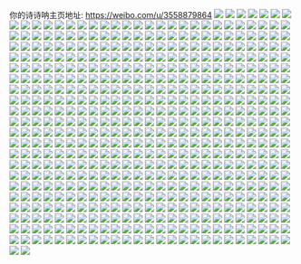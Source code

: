 你的诗诗呐主页地址: https://weibo.com/u/3558879864 
![](https://wx4.sinaimg.cn/mw2000/d4203278gy1h9e3ok382aj20u0140gv8.jpg) 
![](https://wx4.sinaimg.cn/mw2000/d4203278gy1h9e3onfbjjj20u0140wqk.jpg) 
![](https://wx4.sinaimg.cn/mw2000/d4203278gy1h9e3ojf9kzj20u0140amb.jpg) 
![](https://wx4.sinaimg.cn/mw2000/d4203278gy1h9e3omjb7wj20u014010m.jpg) 
![](https://wx4.sinaimg.cn/mw2000/d4203278gy1h9cwb8hmu7j20u00u0af8.jpg) 
![](https://wx4.sinaimg.cn/mw2000/d4203278gy1h9cwb7w5ybj20uc0u0dly.jpg) 
![](https://wx4.sinaimg.cn/mw2000/d4203278gy1h9cfb8xj88j20u00u00ud.jpg) 
![](https://wx4.sinaimg.cn/mw2000/d4203278gy1h9bsuy1qjxj217k17k14f.jpg) 
![](https://wx4.sinaimg.cn/mw2000/d4203278gy1h91edwlohwj20u0140125.jpg) 
![](https://wx4.sinaimg.cn/mw2000/d4203278gy1h91edxkvkej20u0140tfo.jpg) 
![](https://wx4.sinaimg.cn/mw2000/d4203278gy1h91edvk8stj20u015caje.jpg) 
![](https://wx4.sinaimg.cn/mw2000/d4203278gy1h91edu613dj20u014047y.jpg) 
![](https://wx4.sinaimg.cn/mw2000/d4203278gy1h90rizc9q9j20u011i7di.jpg) 
![](https://wx4.sinaimg.cn/mw2000/d4203278gy1h90dk5g642j20u011i11u.jpg) 
![](https://wx4.sinaimg.cn/mw2000/d4203278gy1h90dk641yoj20u01407cm.jpg) 
![](https://wx4.sinaimg.cn/mw2000/d4203278gy1h90dk6u018j20u012qqcj.jpg) 
![](https://wx4.sinaimg.cn/mw2000/d4203278gy1h90dk4q9n2j20u0140tf2.jpg) 
![](https://wx4.sinaimg.cn/mw2000/d4203278gy1h90csad2o0j20u0140gtf.jpg) 
![](https://wx4.sinaimg.cn/mw2000/d4203278gy1h8vbvix3p3j20wi0i0q5y.jpg) 
![](https://wx4.sinaimg.cn/mw2000/d4203278gy1h8vbvjjnnuj20u00u0dmh.jpg) 
![](https://wx4.sinaimg.cn/mw2000/d4203278gy1h8qxyrt1erj21cb1cbtxu.jpg) 
![](https://wx4.sinaimg.cn/mw2000/d4203278gy1h8qjxsccg2j20wi1dngsy.jpg) 
![](https://wx4.sinaimg.cn/mw2000/d4203278gy1h8lai02g5mj21s035sx6q.jpg) 
![](https://wx4.sinaimg.cn/mw2000/d4203278gy1h82sbjqpifj20wi1ji0z3.jpg) 
![](https://wx4.sinaimg.cn/mw2000/d4203278gy1h82sbn51orj20wi1yck8r.jpg) 
![](https://wx4.sinaimg.cn/mw2000/d4203278gy1h7x0ar8q7zj22c02c07wh.jpg) 
![](https://wx4.sinaimg.cn/mw2000/d4203278gy1h7t04cybchj22c02c0b2a.jpg) 
![](https://wx4.sinaimg.cn/mw2000/d4203278gy1h7t04ee3tgj220o20ob29.jpg) 
![](https://wx4.sinaimg.cn/mw2000/d4203278gy1h7t04974b5j20wi1ycaqq.jpg) 
![](https://wx4.sinaimg.cn/mw2000/d4203278gy1h7oqrjvtw1j22c02c0npd.jpg) 
![](https://wx4.sinaimg.cn/mw2000/d4203278gy1h7n5g0c3r7j20wi18w43o.jpg) 
![](https://wx4.sinaimg.cn/mw2000/d4203278gy1h7ih6tzdv7j22ps1j0e76.jpg) 
![](https://wx4.sinaimg.cn/mw2000/d4203278gy1h7ih6uj9n3j22ps1j0b1w.jpg) 
![](https://wx4.sinaimg.cn/mw2000/d4203278gy1h7ih6we3quj23402c0e82.jpg) 
![](https://wx4.sinaimg.cn/mw2000/d4203278gy1h7ih6t952mj23402c0x6q.jpg) 
![](https://wx4.sinaimg.cn/mw2000/d4203278gy1h7hwyczj3bj216o1kw4f0.jpg) 
![](https://wx4.sinaimg.cn/mw2000/d4203278gy1h7hwycdoguj21sc2dsnpd.jpg) 
![](https://wx4.sinaimg.cn/mw2000/d4203278gy1h7gl9vkiw3j216o1kw7u2.jpg) 
![](https://wx4.sinaimg.cn/mw2000/d4203278gy1h7gl9wub8zj22c02c0dpx.jpg) 
![](https://wx4.sinaimg.cn/mw2000/d4203278gy1h7gl8h38dzj20zt1brne5.jpg) 
![](https://wx4.sinaimg.cn/mw2000/d4203278gy1h7gl8uogskj216o1kw7d8.jpg) 
![](https://wx4.sinaimg.cn/mw2000/d4203278gy1h7ekxtfxt6j22c02c0kjl.jpg) 
![](https://wx4.sinaimg.cn/mw2000/d4203278gy1h7av3t6nxjj20u00u046x.jpg) 
![](https://wx4.sinaimg.cn/mw2000/d4203278gy1h6zf1ro3pwj22c0340guk.jpg) 
![](https://wx4.sinaimg.cn/mw2000/d4203278gy1h6zf1ojyvmj22c0340hdt.jpg) 
![](https://wx4.sinaimg.cn/mw2000/d4203278gy1h6zf1tgm7rj22c0340qv5.jpg) 
![](https://wx4.sinaimg.cn/mw2000/d4203278gy1h6zf1v9xitj22c0340npf.jpg) 
![](https://wx4.sinaimg.cn/mw2000/d4203278gy1h6zf1wtoitj22c033z7wi.jpg) 
![](https://wx4.sinaimg.cn/mw2000/d4203278gy1h6zf1yjgrrj21o0280tys.jpg) 
![](https://wx4.sinaimg.cn/mw2000/d4203278gy1h6p4chssbtj20zt18rtad.jpg) 
![](https://wx4.sinaimg.cn/mw2000/d4203278gy1h6p4cn13svj22c031cdo5.jpg) 
![](https://wx4.sinaimg.cn/mw2000/d4203278gy1h6p4cg1musj22ak2um7wh.jpg) 
![](https://wx4.sinaimg.cn/mw2000/d4203278gy1h6p4cqr9eyj22c02ug7wh.jpg) 
![](https://wx4.sinaimg.cn/mw2000/d4203278gy1h6ljkn0ptpj22c0340x6p.jpg) 
![](https://wx4.sinaimg.cn/mw2000/d4203278gy1h6kx60dbz2j22c02c07wi.jpg) 
![](https://wx4.sinaimg.cn/mw2000/d4203278gy1h5p2rudmvmj22c0340e82.jpg) 
![](https://wx4.sinaimg.cn/mw2000/d4203278gy1h5p2ry0vmej22c0340e82.jpg) 
![](https://wx4.sinaimg.cn/mw2000/d4203278gy1h5p2s7fkt0j22c034011l.jpg) 
![](https://wx4.sinaimg.cn/mw2000/d4203278gy1h5p2s184ltj22c0340hdu.jpg) 
![](https://wx4.sinaimg.cn/mw2000/d4203278gy1h5p2s4ukb5j22c0340kjm.jpg) 
![](https://wx4.sinaimg.cn/mw2000/d4203278gy1h5d8atglwoj20l90l9jzi.jpg) 
![](https://wx4.sinaimg.cn/mw2000/d4203278gy1h5d8ax11ehj21c71c7wxq.jpg) 
![](https://wx4.sinaimg.cn/mw2000/d4203278gy1h5d8bb67ybj21uc1ucb02.jpg) 
![](https://wx4.sinaimg.cn/mw2000/d4203278gy1h5d8aqi6btj20wi0wi7me.jpg) 
![](https://wx4.sinaimg.cn/mw2000/d4203278gy1h55lfprzrhj22872877wh.jpg) 
![](https://wx4.sinaimg.cn/mw2000/d4203278gy1h4o2zkxwm4j20wi1ycql5.jpg) 
![](https://wx4.sinaimg.cn/mw2000/d4203278gy1h4o2zm996ij20u013yao9.jpg) 
![](https://wx4.sinaimg.cn/mw2000/d4203278gy1h3xf64xqhjj228j28jhdu.jpg) 
![](https://wx4.sinaimg.cn/mw2000/d4203278gy1h3xf670lngj22c02c0qv5.jpg) 
![](https://wx4.sinaimg.cn/mw2000/d4203278gy1h3xf62u4ddj22c02c0e81.jpg) 
![](https://wx4.sinaimg.cn/mw2000/d4203278gy1h3xf68lcfwj22c02c0npd.jpg) 
![](https://wx4.sinaimg.cn/mw2000/d4203278gy1h3rli1nwnfj21sc1sckjl.jpg) 
![](https://wx4.sinaimg.cn/mw2000/d4203278ly1h3pj53wffrj22c03407wi.jpg) 
![](https://wx4.sinaimg.cn/mw2000/d4203278ly1h3pj54vx78j227t2ye1ky.jpg) 
![](https://wx4.sinaimg.cn/mw2000/d4203278ly1h3pj56ck7cj222q2rmx6p.jpg) 
![](https://wx4.sinaimg.cn/mw2000/d4203278gy1h3mt59dyq3j22q42q4kjm.jpg) 
![](https://wx4.sinaimg.cn/mw2000/d4203278gy1h35f572pt7j235s24tnpd.jpg) 
![](https://wx4.sinaimg.cn/mw2000/d4203278gy1h35f54dritj24802tckjn.jpg) 
![](https://wx4.sinaimg.cn/mw2000/d4203278gy1h35f59hnc9j24802tc4qr.jpg) 
![](https://wx4.sinaimg.cn/mw2000/d4203278gy1h35f5ad33yj223u35s7wh.jpg) 
![](https://wx4.sinaimg.cn/mw2000/d4203278gy1h35f5bdwn9j21sc1sc7us.jpg) 
![](https://wx4.sinaimg.cn/mw2000/d4203278gy1h35f5nmelbj24802tckjo.jpg) 
![](https://wx4.sinaimg.cn/mw2000/d4203278gy1h32fwjbizsj21wv1wvu04.jpg) 
![](https://wx4.sinaimg.cn/mw2000/d4203278gy1h30vrchy41j21yc0winpd.jpg) 
![](https://wx4.sinaimg.cn/mw2000/d4203278gy1h2qq8158xmj22872877wh.jpg) 
![](https://wx4.sinaimg.cn/mw2000/d4203278gy1h2f9tiqz5kj21sc1sc1kx.jpg) 
![](https://wx4.sinaimg.cn/mw2000/d4203278gy1h2f9tg261rj21sc1sc1kx.jpg) 
![](https://wx4.sinaimg.cn/mw2000/d4203278gy1h2e7j1mtu3j20wh1ij44r.jpg) 
![](https://wx4.sinaimg.cn/mw2000/d4203278gy1h2e7j23ytkj20tz1f6dlk.jpg) 
![](https://wx4.sinaimg.cn/mw2000/d4203278gy1h2e7v5sihsj20s20iytcl.jpg) 
![](https://wx4.sinaimg.cn/mw2000/d4203278gy1h25u7e9g2jj20u00u0aaz.jpg) 
![](https://wx4.sinaimg.cn/mw2000/d4203278gy1h23m9e5jbjj20u01ie7am.jpg) 
![](https://wx4.sinaimg.cn/mw2000/d4203278gy1h23m9ewcd7j20u01h60yr.jpg) 
![](https://wx4.sinaimg.cn/mw2000/d4203278gy1h1vos6spg6j20wi0ku77f.jpg) 
![](https://wx4.sinaimg.cn/mw2000/d4203278gy1h1mdqod1r9j2244244b29.jpg) 
![](https://wx4.sinaimg.cn/mw2000/d4203278gy1h1hjr8m2fqj21vf1vf4og.jpg) 
![](https://wx4.sinaimg.cn/mw2000/d4203278gy1h165i4tn4aj21sc1sc1kx.jpg) 
![](https://wx4.sinaimg.cn/mw2000/d4203278gy1h165i5ywrjj21sc1sc4qp.jpg) 
![](https://wx4.sinaimg.cn/mw2000/d4203278gy1h12p7nh810j21qz1qzkjl.jpg) 
![](https://wx4.sinaimg.cn/mw2000/d4203278gy1h11bumgs17j22c03407wi.jpg) 
![](https://wx4.sinaimg.cn/mw2000/d4203278gy1h11bv0kbo8j22c0340b2b.jpg) 
![](https://wx4.sinaimg.cn/mw2000/d4203278gy1h11bv5vg1uj22c0340b2b.jpg) 
![](https://wx4.sinaimg.cn/mw2000/d4203278gy1h11bv8dr4ij228k2zfhdu.jpg) 
![](https://wx4.sinaimg.cn/mw2000/d4203278gy1h11bvbbywnj22c0340u0y.jpg) 
![](https://wx4.sinaimg.cn/mw2000/d4203278gy1h11bu8wggmj226p2wy4qq.jpg) 
![](https://wx4.sinaimg.cn/mw2000/d4203278gy1h11bvle36cj22c03401l0.jpg) 
![](https://wx4.sinaimg.cn/mw2000/d4203278gy1h0scme0esdj21sc1schdt.jpg) 
![](https://wx4.sinaimg.cn/mw2000/d4203278gy1h0r0r0lp0rj22c02c0npd.jpg) 
![](https://wx4.sinaimg.cn/mw2000/d4203278gy1h0r0r3fwz1j22c02c0qv5.jpg) 
![](https://wx4.sinaimg.cn/mw2000/d4203278gy1h0r0r18puij22c02c0e81.jpg) 
![](https://wx4.sinaimg.cn/mw2000/d4203278gy1h0r0r2rob2j21sc1sbhdt.jpg) 
![](https://wx4.sinaimg.cn/mw2000/d4203278gy1h02nv6j6ypj21sc1sckjl.jpg) 
![](https://wx4.sinaimg.cn/mw2000/d4203278gy1gzupeu7aw8j22c03404qr.jpg) 
![](https://wx4.sinaimg.cn/mw2000/d4203278gy1gzupevj6gnj22c0340u0x.jpg) 
![](https://wx4.sinaimg.cn/mw2000/d4203278gy1gzupesomf0j226z2x9qv6.jpg) 
![](https://wx4.sinaimg.cn/mw2000/d4203278gy1gzupf02i1hj22c0340e82.jpg) 
![](https://wx4.sinaimg.cn/mw2000/d4203278gy1gzoxv90um6j21jw22jkj2.jpg) 
![](https://wx4.sinaimg.cn/mw2000/d4203278gy1gzn6y8art2j22c02c07wi.jpg) 
![](https://wx4.sinaimg.cn/mw2000/d4203278gy1gz9tnccglcj22c02c0u0x.jpg) 
![](https://wx4.sinaimg.cn/mw2000/d4203278gy1gz9tnlba4fj22c0340b2a.jpg) 
![](https://wx4.sinaimg.cn/mw2000/d4203278gy1gz9tnf2ha1j22bt2btu0x.jpg) 
![](https://wx4.sinaimg.cn/mw2000/d4203278gy1gz9tnhcbrhj227w27wkjl.jpg) 
![](https://wx4.sinaimg.cn/mw2000/d4203278gy1gz9tnn94v1j22c0340u0x.jpg) 
![](https://wx4.sinaimg.cn/mw2000/d4203278gy1gz9tnih8edj21yy1yy7wh.jpg) 
![](https://wx4.sinaimg.cn/mw2000/d4203278gy1gz5x3f6r8dj20lc0sgdp6.jpg) 
![](https://wx4.sinaimg.cn/mw2000/d4203278gy1gz366nnj5wj20u00tvq84.jpg) 
![](https://wx4.sinaimg.cn/mw2000/d4203278gy1gz1vlzlhd5j21qv1qv7wh.jpg) 
![](https://wx4.sinaimg.cn/mw2000/d4203278gy1gz1vm19docj21g01g0kgp.jpg) 
![](https://wx4.sinaimg.cn/mw2000/d4203278gy1gyyefik268j215e1j64qp.jpg) 
![](https://wx4.sinaimg.cn/mw2000/d4203278gy1gyrafil0aqj20sg16kqeu.jpg) 
![](https://wx4.sinaimg.cn/mw2000/d4203278gy1gyp743w6x3j20wi17cwol.jpg) 
![](https://wx4.sinaimg.cn/mw2000/d4203278gy1gyopf0shm8j2131131128.jpg) 
![](https://wx4.sinaimg.cn/mw2000/d4203278gy1gykj2c103mj23402c0npf.jpg) 
![](https://wx4.sinaimg.cn/mw2000/d4203278gy1gybbtx3m46j20sg16o4gk.jpg) 
![](https://wx4.sinaimg.cn/mw2000/d4203278gy1gybbtydmbkj20sg16oao7.jpg) 
![](https://wx4.sinaimg.cn/mw2000/d4203278gy1gybbu5wp2sj20sg16oaof.jpg) 
![](https://wx4.sinaimg.cn/mw2000/d4203278gy1gybbu4rtcjj23402c0hdv.jpg) 
![](https://wx4.sinaimg.cn/mw2000/d4203278gy1gybbu2hseaj23402c07wj.jpg) 
![](https://wx4.sinaimg.cn/mw2000/d4203278gy1gybbtuo7v8j22c0340x6r.jpg) 
![](https://wx4.sinaimg.cn/mw2000/d4203278gy1gy5gqo3li6j22c02c0e82.jpg) 
![](https://wx4.sinaimg.cn/mw2000/d4203278gy1gy5goeesr4j20wi1ycdsf.jpg) 
![](https://wx4.sinaimg.cn/mw2000/d4203278gy1gxyjwxm5uhj21o0280x6p.jpg) 
![](https://wx4.sinaimg.cn/mw2000/d4203278gy1gxyjwuape3j21o0280x6p.jpg) 
![](https://wx4.sinaimg.cn/mw2000/d4203278gy1gxyjx0qhtpj23402c0qv7.jpg) 
![](https://wx4.sinaimg.cn/mw2000/d4203278gy1gxyjx2y3otj22c03401kz.jpg) 
![](https://wx4.sinaimg.cn/mw2000/d4203278gy1gxyjx4rw4vj22c02c0b29.jpg) 
![](https://wx4.sinaimg.cn/mw2000/d4203278gy1gxyjx67yq5j22c02c0e81.jpg) 
![](https://wx4.sinaimg.cn/mw2000/d4203278gy1gxpai6icztj22c02c0npe.jpg) 
![](https://wx4.sinaimg.cn/mw2000/d4203278gy1gxpai4q52fj22c02c04qq.jpg) 
![](https://wx4.sinaimg.cn/mw2000/d4203278gy1gxpai7fn9zj20wi17cdvw.jpg) 
![](https://wx4.sinaimg.cn/mw2000/d4203278gy1gxpai8n92vj20wi17c19m.jpg) 
![](https://wx4.sinaimg.cn/mw2000/d4203278gy1gxo5rams8gj20t212ran2.jpg) 
![](https://wx4.sinaimg.cn/mw2000/d4203278gy1gxo5r9ktncj20wi17c1ak.jpg) 
![](https://wx4.sinaimg.cn/mw2000/d4203278gy1gxn52f1830j21o0280u0x.jpg) 
![](https://wx4.sinaimg.cn/mw2000/d4203278gy1gxn52hbb3cj21o0280u0x.jpg) 
![](https://wx4.sinaimg.cn/mw2000/d4203278gy1gxn52ishgkj21sa1sakjl.jpg) 
![](https://wx4.sinaimg.cn/mw2000/d4203278gy1gxn52m7t1hj21nz1nznpd.jpg) 
![](https://wx4.sinaimg.cn/mw2000/d4203278gy1gxbhku3f01j20u00u046r.jpg) 
![](https://wx4.sinaimg.cn/mw2000/d4203278gy1gxbhkumad2j20u00u0gv4.jpg) 
![](https://wx4.sinaimg.cn/mw2000/d4203278gy1gxbhkvdzjzj20o80o8wo7.jpg) 
![](https://wx4.sinaimg.cn/mw2000/d4203278gy1gxbhkvz1nfj20u00u0k5u.jpg) 
![](https://wx4.sinaimg.cn/mw2000/d4203278gy1gxbhkwjfg5j20u00u07ez.jpg) 
![](https://wx4.sinaimg.cn/mw2000/d4203278gy1gxbhkx1gevj20u00u0drr.jpg) 
![](https://wx4.sinaimg.cn/mw2000/d4203278gy1gxbhktj5drj20u00u0guz.jpg) 
![](https://wx4.sinaimg.cn/mw2000/d4203278gy1gxbhkxoo1aj20u00u0kco.jpg) 
![](https://wx4.sinaimg.cn/mw2000/d4203278gy1gxbhkywa8fj20wi0wi18v.jpg) 
![](https://wx4.sinaimg.cn/mw2000/d4203278gy1gx5h5zkyyoj22c033zx6p.jpg) 
![](https://wx4.sinaimg.cn/mw2000/d4203278gy1gx5h6d61bsj22c0340npe.jpg) 
![](https://wx4.sinaimg.cn/mw2000/d4203278gy1gx5h6hdai4j226a2wdu0x.jpg) 
![](https://wx4.sinaimg.cn/mw2000/d4203278gy1gx5h5ux31oj22c0340hdv.jpg) 
![](https://wx4.sinaimg.cn/mw2000/d4203278gy1gwzv7c8bq9j20sg1rztyc.jpg) 
![](https://wx4.sinaimg.cn/mw2000/d4203278gy1gwsubwu7lvj22c02c0e82.jpg) 
![](https://wx4.sinaimg.cn/mw2000/d4203278gy1gwsubyrxgbj22c02c0hdu.jpg) 
![](https://wx4.sinaimg.cn/mw2000/d4203278gy1gwsuc0q7jgj22c02c0kjm.jpg) 
![](https://wx4.sinaimg.cn/mw2000/d4203278gy1gwsuc2tekyj22c02c0b2a.jpg) 
![](https://wx4.sinaimg.cn/mw2000/d4203278gy1gwoe1iwidtj23402c0e82.jpg) 
![](https://wx4.sinaimg.cn/mw2000/d4203278gy1gwoe1luqwej23402c0kjm.jpg) 
![](https://wx4.sinaimg.cn/mw2000/d4203278gy1gwoe1o5jeej23402c0npe.jpg) 
![](https://wx4.sinaimg.cn/mw2000/d4203278gy1gwoe1qkr1lj23402c0npe.jpg) 
![](https://wx4.sinaimg.cn/mw2000/d4203278gy1gwoe1szyerj23402c0npe.jpg) 
![](https://wx4.sinaimg.cn/mw2000/d4203278gy1gwoe1upeqfj23402c07wi.jpg) 
![](https://wx4.sinaimg.cn/mw2000/d4203278gy1gwoe1x1p6hj23402c0hdu.jpg) 
![](https://wx4.sinaimg.cn/mw2000/d4203278gy1gwoe1yw932j22c02c01ky.jpg) 
![](https://wx4.sinaimg.cn/mw2000/d4203278gy1gwoe213mmhj22a32a11ky.jpg) 
![](https://wx4.sinaimg.cn/mw2000/d4203278gy1gwkx2hk9ioj22c02c0kjm.jpg) 
![](https://wx4.sinaimg.cn/mw2000/d4203278gy1gwjr2wq79tj21b01bfwqq.jpg) 
![](https://wx4.sinaimg.cn/mw2000/d4203278gy1gwj0moswi2j20wi1ycnd5.jpg) 
![](https://wx4.sinaimg.cn/mw2000/d4203278gy1gwj0mxmhkwj20u0140mzv.jpg) 
![](https://wx4.sinaimg.cn/mw2000/d4203278gy1gwi4etz4l2j22c0340e83.jpg) 
![](https://wx4.sinaimg.cn/mw2000/d4203278gy1gwi4b0sjnoj22c02c0e82.jpg) 
![](https://wx4.sinaimg.cn/mw2000/d4203278gy1gwi4d7dy3gj22c02c0u0y.jpg) 
![](https://wx4.sinaimg.cn/mw2000/d4203278gy1gwhea0gdmnj21o01o0b29.jpg) 
![](https://wx4.sinaimg.cn/mw2000/d4203278gy1gwhe9ys0jvj22c02c0qv5.jpg) 
![](https://wx4.sinaimg.cn/mw2000/d4203278gy1gwf50acnswj22c02c07wh.jpg) 
![](https://wx4.sinaimg.cn/mw2000/d4203278gy1gwf509gmsdj22c02c04qp.jpg) 
![](https://wx4.sinaimg.cn/mw2000/d4203278gy1gw18bfd7ozj22202201kx.jpg) 
![](https://wx4.sinaimg.cn/mw2000/d4203278gy1gw18bdxc4kj221e21eb29.jpg) 
![](https://wx4.sinaimg.cn/mw2000/d4203278gy1gvrwawcu03j22c02c0tsl.jpg) 
![](https://wx4.sinaimg.cn/mw2000/d4203278gy1gvrwauw2evj22c02c0npe.jpg) 
![](https://wx4.sinaimg.cn/mw2000/d4203278gy1gvrwayvyusj22c02c0e82.jpg) 
![](https://wx4.sinaimg.cn/mw2000/003SQHe8gy1gvjsaif4igj61sc2dse8202.jpg) 
![](https://wx4.sinaimg.cn/mw2000/003SQHe8gy1gvhkp93m79j61sc1scnpd02.jpg) 
![](https://wx4.sinaimg.cn/mw2000/003SQHe8gy1gv8czt2liej60sl11yk1t02.jpg) 
![](https://wx4.sinaimg.cn/mw2000/003SQHe8gy1gutb6g1f5tj61o01o0hdt02.jpg) 
![](https://wx4.sinaimg.cn/mw2000/003SQHe8gy1guizvl64p3j61vo0v9x6p02.jpg) 
![](https://wx4.sinaimg.cn/mw2000/d4203278gy1gu6ycvif0cj22c02c0x6p.jpg) 
![](https://wx4.sinaimg.cn/mw2000/d4203278gy1gtung0kwbuj22c02c07wi.jpg) 
![](https://wx4.sinaimg.cn/mw2000/d4203278gy1gtsbflvgw1j20u00u0ai9.jpg) 
![](https://wx4.sinaimg.cn/mw2000/d4203278gy1gtr7414q73j20u00u0qf5.jpg) 
![](https://wx4.sinaimg.cn/mw2000/d4203278gy1gtmzezsushj22c02c0qv5.jpg) 
![](https://wx4.sinaimg.cn/mw2000/d4203278gy1gtmzergq0rj22c02c0hdu.jpg) 
![](https://wx4.sinaimg.cn/mw2000/d4203278gy1gtmzf1raakj21400u0afn.jpg) 
![](https://wx4.sinaimg.cn/mw2000/d4203278gy1gtlg59v4dkj21o01o0hdt.jpg) 
![](https://wx4.sinaimg.cn/mw2000/d4203278gy1gtfq3m46yuj22c02c07wh.jpg) 
![](https://wx4.sinaimg.cn/mw2000/d4203278gy1gtfq3ntjgyj21o01o0npd.jpg) 
![](https://wx4.sinaimg.cn/mw2000/d4203278gy1gtfq3pafp3j21o01o0b29.jpg) 
![](https://wx4.sinaimg.cn/mw2000/d4203278gy1gtfqhjwixej21fe1feh2q.jpg) 
![](https://wx4.sinaimg.cn/mw2000/d4203278gy1gtfq3laegwj21o01o0qv5.jpg) 
![](https://wx4.sinaimg.cn/mw2000/d4203278gy1gsrxe2tdioj21o01o07wh.jpg) 
![](https://wx4.sinaimg.cn/mw2000/d4203278gy1gsrxe4zvszj21o01o07wh.jpg) 
![](https://wx4.sinaimg.cn/mw2000/d4203278gy1gs753rqrd6j22c02c01ky.jpg) 
![](https://wx4.sinaimg.cn/mw2000/003SQHe8gy1grw5y6nx8fj6334334x6s02.jpg) 
![](https://wx4.sinaimg.cn/mw2000/d4203278gy1grw5y8gyoxj21o01o0e82.jpg) 
![](https://wx4.sinaimg.cn/mw2000/d4203278gy1grw5ya6bnnj22c02c0u0y.jpg) 
![](https://wx4.sinaimg.cn/mw2000/d4203278gy1grw5yb5z8vj20sg1kwqv5.jpg) 
![](https://wx4.sinaimg.cn/mw2000/d4203278gy1grw5yc6qb0j20sg1kw7wi.jpg) 
![](https://wx4.sinaimg.cn/mw2000/d4203278gy1grw5y3e5fkj21sy1sy4qt.jpg) 
![](https://wx4.sinaimg.cn/mw2000/d4203278gy1grtkkhs1otj22c02c0kjp.jpg) 
![](https://wx4.sinaimg.cn/mw2000/d4203278gy1grp4azfxhej22801o0nph.jpg) 
![](https://wx4.sinaimg.cn/mw2000/d4203278gy1gr6p6vx7vej20v90f7jtd.jpg) 
![](https://wx4.sinaimg.cn/mw2000/d4203278gy1gqrhn7w81hj21ot1ot1kx.jpg) 
![](https://wx4.sinaimg.cn/mw2000/d4203278gy1gqpah4shq3j21o01o0qv5.jpg) 
![](https://wx4.sinaimg.cn/mw2000/d4203278gy1gqidhkch1rj220q20qx6p.jpg) 
![](https://wx4.sinaimg.cn/mw2000/d4203278gy1gqidhm7ddij22c02c0u0x.jpg) 
![](https://wx4.sinaimg.cn/mw2000/d4203278gy1gqidhpo4m7j21zk1zk1ky.jpg) 
![](https://wx4.sinaimg.cn/mw2000/d4203278gy1gq298al294j21o01o0e82.jpg) 
![](https://wx4.sinaimg.cn/mw2000/d4203278gy1gq0w08734kj21o01o0hdt.jpg) 
![](https://wx4.sinaimg.cn/mw2000/d4203278gy1gp989ou5l9j22c02c0u0x.jpg) 
![](https://wx4.sinaimg.cn/mw2000/d4203278gy1gowh0h8iyxj23402c0u0z.jpg) 
![](https://wx4.sinaimg.cn/mw2000/d4203278gy1gowh0j1jfzj23402c0x6r.jpg) 
![](https://wx4.sinaimg.cn/mw2000/d4203278gy1gowh0kz7xzj23402c0b2b.jpg) 
![](https://wx4.sinaimg.cn/mw2000/d4203278gy1gowh0mfqecj23402c0kjn.jpg) 
![](https://wx4.sinaimg.cn/mw2000/d4203278gy1gowh0yh3rxj22c0340qv7.jpg) 
![](https://wx4.sinaimg.cn/mw2000/d4203278gy1gowh0oip3lj22ds1schdt.jpg) 
![](https://wx4.sinaimg.cn/mw2000/d4203278gy1gorjzweh44j22c02c01kx.jpg) 
![](https://wx4.sinaimg.cn/mw2000/d4203278gy1gog63o2c35j22c02c0hdt.jpg) 
![](https://wx4.sinaimg.cn/mw2000/d4203278gy1gog63prhl0j2247247hdt.jpg) 
![](https://wx4.sinaimg.cn/mw2000/d4203278gy1gog63qlsd3j21qq1qq4qp.jpg) 
![](https://wx4.sinaimg.cn/mw2000/d4203278gy1goereajblyj217i17iqi0.jpg) 
![](https://wx4.sinaimg.cn/mw2000/d4203278gy1goerea53rvj21c91c9h5b.jpg) 
![](https://wx4.sinaimg.cn/mw2000/d4203278gy1gobsb1an0sj2277277npd.jpg) 
![](https://wx4.sinaimg.cn/mw2000/d4203278gy1go5wc9ilpfj21xl1xl1kx.jpg) 
![](https://wx4.sinaimg.cn/mw2000/d4203278gy1go5wcatxccj21fk1fkn9r.jpg) 
![](https://wx4.sinaimg.cn/mw2000/d4203278gy1go5wc6p1v5j21o01o07wh.jpg) 
![](https://wx4.sinaimg.cn/mw2000/d4203278gy1go5wce311yj22c02c0e81.jpg) 
![](https://wx4.sinaimg.cn/mw2000/d4203278ly1gnyq88ncwcj21b51b5b29.jpg) 
![](https://wx4.sinaimg.cn/mw2000/d4203278gy1gnpn1vio6dj22c02c0hdt.jpg) 
![](https://wx4.sinaimg.cn/mw2000/d4203278gy1gnpn1t22x7j21o01o0b29.jpg) 
![](https://wx4.sinaimg.cn/mw2000/d4203278gy1gnpn1wgmjrj20u80u87ae.jpg) 
![](https://wx4.sinaimg.cn/mw2000/d4203278gy1gnniqgaohuj220d20d7wh.jpg) 
![](https://wx4.sinaimg.cn/mw2000/d4203278gy1gnniqkjzxyj21o01o01ky.jpg) 
![](https://wx4.sinaimg.cn/mw2000/d4203278gy1gnnir4t5jlj23401r0u0y.jpg) 
![](https://wx4.sinaimg.cn/mw2000/d4203278gy1gnniqmvnb5j20t50t54qp.jpg) 
![](https://wx4.sinaimg.cn/mw2000/d4203278gy1gnctpwt0dyj22c02c0tqd.jpg) 
![](https://wx4.sinaimg.cn/mw2000/d4203278gy1gnctq32skij21o01o0e81.jpg) 
![](https://wx4.sinaimg.cn/mw2000/d4203278gy1gnapm3w9duj22c02c01ky.jpg) 
![](https://wx4.sinaimg.cn/mw2000/d4203278gy1gnapm2b9z6j22c02c0x6p.jpg) 
![](https://wx4.sinaimg.cn/mw2000/d4203278gy1gn8i13tc1lj22c02c0npd.jpg) 
![](https://wx4.sinaimg.cn/mw2000/d4203278gy1gn8i1519mjj22c02c0e82.jpg) 
![](https://wx4.sinaimg.cn/mw2000/d4203278gy1gn8i15lh96j21y11wcq9v.jpg) 
![](https://wx4.sinaimg.cn/mw2000/d4203278gy1gn8i16mz6cj21sc1sbb29.jpg) 
![](https://wx4.sinaimg.cn/mw2000/d4203278gy1gn3nx5hqo0j2272272hdc.jpg) 
![](https://wx4.sinaimg.cn/mw2000/d4203278gy1gmz5ypncmvj223u35s1ky.jpg) 
![](https://wx4.sinaimg.cn/mw2000/d4203278gy1gmxc24kpemj22c02c01ky.jpg) 
![](https://wx4.sinaimg.cn/mw2000/d4203278gy1gmxc26vev7j21sc1scqv5.jpg) 
![](https://wx4.sinaimg.cn/mw2000/d4203278gy1gmxc28hzvvj22c02c01kz.jpg) 
![](https://wx4.sinaimg.cn/mw2000/d4203278gy1gmxc2brh5bj22c02c0qv7.jpg) 
![](https://wx4.sinaimg.cn/mw2000/d4203278gy1gmxc2d3s3gj22al2al7wi.jpg) 
![](https://wx4.sinaimg.cn/mw2000/d4203278gy1gmxc2e6xjyj22c02c0u0x.jpg) 
![](https://wx4.sinaimg.cn/mw2000/d4203278gy1gmxc23dksnj21o01o0npd.jpg) 
![](https://wx4.sinaimg.cn/mw2000/d4203278gy1gmxc25ta0oj22c02c0b2a.jpg) 
![](https://wx4.sinaimg.cn/mw2000/d4203278gy1gmxc29ylhtj22c02c0b2a.jpg) 
![](https://wx4.sinaimg.cn/mw2000/d4203278gy1gmwxzsx1wzj21o01o0hdt.jpg) 
![](https://wx4.sinaimg.cn/mw2000/d4203278gy1gmtg61dsn7j21o01o0nhp.jpg) 
![](https://wx4.sinaimg.cn/mw2000/d4203278gy1gmn3y5mwzfj20u00u079o.jpg) 
![](https://wx4.sinaimg.cn/mw2000/d4203278gy1gm3yft3c5gj2257257npd.jpg) 
![](https://wx4.sinaimg.cn/mw2000/d4203278gy1gm3yfpa0u8j229y29y1ky.jpg) 
![](https://wx4.sinaimg.cn/mw2000/d4203278gy1glveh53mrxj20up14igxo.jpg) 
![](https://wx4.sinaimg.cn/mw2000/d4203278gy1glveh7g65pj22c02c0qv7.jpg) 
![](https://wx4.sinaimg.cn/mw2000/d4203278gy1glveh8owefj21o01o0b29.jpg) 
![](https://wx4.sinaimg.cn/mw2000/d4203278gy1glveh480cxj21ck1ckqqz.jpg) 
![](https://wx4.sinaimg.cn/mw2000/d4203278gy1glsa1aj5bgj20u00u0aj4.jpg) 
![](https://wx4.sinaimg.cn/mw2000/d4203278gy1glsa1cbr1hj20u00u0qbv.jpg) 
![](https://wx4.sinaimg.cn/mw2000/d4203278gy1glsa1dz1b1j20u00u0qcc.jpg) 
![](https://wx4.sinaimg.cn/mw2000/d4203278gy1glsa18p4uwj20u0140tm3.jpg) 
![](https://wx4.sinaimg.cn/mw2000/d4203278gy1glsa1fqh35j20u00u0agu.jpg) 
![](https://wx4.sinaimg.cn/mw2000/d4203278gy1glsa1h0ajtj20u00u0q97.jpg) 
![](https://wx4.sinaimg.cn/mw2000/d4203278gy1glsa1inxghj20u014014b.jpg) 
![](https://wx4.sinaimg.cn/mw2000/d4203278gy1glhyc566bhj20u00u0145.jpg) 
![](https://wx4.sinaimg.cn/mw2000/d4203278gy1glhyc5wl3kj20u00u0gtf.jpg) 
![](https://wx4.sinaimg.cn/mw2000/d4203278gy1glhyc6xe3ij20u00u0k0n.jpg) 
![](https://wx4.sinaimg.cn/mw2000/d4203278gy1glhyc3jromj20u00u0k3w.jpg) 
![](https://wx4.sinaimg.cn/mw2000/d4203278gy1glg5zn21opj22352354qq.jpg) 
![](https://wx4.sinaimg.cn/mw2000/d4203278gy1gkzkksg23lj20j60iuwf0.jpg) 
![](https://wx4.sinaimg.cn/mw2000/d4203278gy1gko0dhjhqij21o01o07wh.jpg) 
![](https://wx4.sinaimg.cn/mw2000/d4203278gy1gkgz2ivffgj21o01o01ky.jpg) 
![](https://wx4.sinaimg.cn/mw2000/d4203278gy1gk6ibdlmqkj21o01o07wi.jpg) 
![](https://wx4.sinaimg.cn/mw2000/d4203278gy1gk6ibeh838j22c02c0kjl.jpg) 
![](https://wx4.sinaimg.cn/mw2000/d4203278gy1gk6iev0qyjj21o01o07wh.jpg) 
![](https://wx4.sinaimg.cn/mw2000/d4203278gy1gk6ibhnjaxj21o01o0e82.jpg) 
![](https://wx4.sinaimg.cn/mw2000/d4203278gy1gk1vnd78p0j23402c07wh.jpg) 
![](https://wx4.sinaimg.cn/mw2000/d4203278gy1gk1vnpwgsvj21o01o0u0x.jpg) 
![](https://wx4.sinaimg.cn/mw2000/d4203278gy1gk1vn7anouj21o01o0x6p.jpg) 
![](https://wx4.sinaimg.cn/mw2000/d4203278gy1gk1vnxh9ndj21iy1iy1kx.jpg) 
![](https://wx4.sinaimg.cn/mw2000/d4203278gy1gjds3kcdpjj22c02c0b29.jpg) 
![](https://wx4.sinaimg.cn/mw2000/d4203278gy1gj6tq49hnuj22c02c04qp.jpg) 
![](https://wx4.sinaimg.cn/mw2000/d4203278gy1gj6tq6hsm8j22a92a9hdu.jpg) 
![](https://wx4.sinaimg.cn/mw2000/d4203278gy1gj6tq2m36cj228f28fnpe.jpg) 
![](https://wx4.sinaimg.cn/mw2000/d4203278gy1gj6tqbt462j21o01o0u0x.jpg) 
![](https://wx4.sinaimg.cn/mw2000/d4203278gy1gj6tq89sn7j21x41x44qq.jpg) 
![](https://wx4.sinaimg.cn/mw2000/d4203278gy1gj6tqa2adij222b22a7wi.jpg) 
![](https://wx4.sinaimg.cn/mw2000/d4203278gy1giqjqy5vtlj22c02c0b29.jpg) 
![](https://wx4.sinaimg.cn/mw2000/d4203278gy1giqjqwud1cj22c02c0b29.jpg) 
![](https://wx4.sinaimg.cn/mw2000/d4203278gy1giqjqz5lo5j22c02c0npd.jpg) 
![](https://wx4.sinaimg.cn/mw2000/d4203278gy1gimt7o05dtj21sc1scqv5.jpg) 
![](https://wx4.sinaimg.cn/mw2000/d4203278gy1gikug69nqrj22c02c07ng.jpg) 
![](https://wx4.sinaimg.cn/mw2000/d4203278gy1gikug7spnzj22c02c0az4.jpg) 
![](https://wx4.sinaimg.cn/mw2000/d4203278gy1gikug8tadyj23402c017f.jpg) 
![](https://wx4.sinaimg.cn/mw2000/d4203278gy1gi7xtohq9ij22c02c0e83.jpg) 
![](https://wx4.sinaimg.cn/mw2000/d4203278gy1gi6v7rr0pdj2296297keg.jpg) 
![](https://wx4.sinaimg.cn/mw2000/d4203278gy1gi6v7u3m5vj21lh1lhx6p.jpg) 
![](https://wx4.sinaimg.cn/mw2000/d4203278gy1gi6v7xfmllj21o01o0b2a.jpg) 
![](https://wx4.sinaimg.cn/mw2000/d4203278gy1gi6v7ppic1j23402c0qkk.jpg) 
![](https://wx4.sinaimg.cn/mw2000/d4203278gy1gi3ipzgs88j21i31i31kx.jpg) 
![](https://wx4.sinaimg.cn/mw2000/d4203278gy1ghy4t56xamj20v90n17wh.jpg) 
![](https://wx4.sinaimg.cn/mw2000/d4203278gy1ghy4tap2mhj22c02c0b2b.jpg) 
![](https://wx4.sinaimg.cn/mw2000/d4203278gy1ghy4t244r2j21o01o07wi.jpg) 
![](https://wx4.sinaimg.cn/mw2000/d4203278gy1ghy4tg2w8ej22bb333b2b.jpg) 
![](https://wx4.sinaimg.cn/mw2000/d4203278gy1ghxg5y7tlhj22c02c0hdt.jpg) 
![](https://wx4.sinaimg.cn/mw2000/d4203278gy1ghxg6dk8mrj2270270hdt.jpg) 
![](https://wx4.sinaimg.cn/mw2000/d4203278gy1ghxhm6pd1sj22c02c0hdt.jpg) 
![](https://wx4.sinaimg.cn/mw2000/d4203278gy1ghxg5iemmdj22c02c07wh.jpg) 
![](https://wx4.sinaimg.cn/mw2000/d4203278gy1ghxhmbqjmhj22c02c0kem.jpg) 
![](https://wx4.sinaimg.cn/mw2000/d4203278gy1ghxhm0dysdj22c02c0kjl.jpg) 
![](https://wx4.sinaimg.cn/mw2000/d4203278gy1ghxhmii345j22c02c0e81.jpg) 
![](https://wx4.sinaimg.cn/mw2000/d4203278gy1ghxhmnlingj22c02c0qqy.jpg) 
![](https://wx4.sinaimg.cn/mw2000/d4203278gy1ghxhmybcdgj21o01o0x6p.jpg) 
![](https://wx4.sinaimg.cn/mw2000/d4203278gy1gg3l1awxz7j229o29ob2b.jpg) 
![](https://wx4.sinaimg.cn/mw2000/d4203278gy1gfxt6ojheoj22c02c0kjm.jpg) 
![](https://wx4.sinaimg.cn/mw2000/d4203278gy1gfxt6qs3pcj22c02c0b29.jpg) 
![](https://wx4.sinaimg.cn/mw2000/d4203278gy1gfxt6kkun0j22c02c0npd.jpg) 
![](https://wx4.sinaimg.cn/mw2000/d4203278gy1gfxt6thxv2j22801o0qv5.jpg) 
![](https://wx4.sinaimg.cn/mw2000/d4203278gy1gfufs2qf2bj224i24h1ky.jpg) 
![](https://wx4.sinaimg.cn/mw2000/d4203278gy1gfhmucr3uzj23402c04n5.jpg) 
![](https://wx4.sinaimg.cn/mw2000/d4203278gy1gfgotdigfkj22c02c0qv6.jpg) 
![](https://wx4.sinaimg.cn/mw2000/d4203278gy1gfgotca9ftj21o01o0x6p.jpg) 
![](https://wx4.sinaimg.cn/mw2000/d4203278gy1gfgoteszqmj21o01o0e82.jpg) 
![](https://wx4.sinaimg.cn/mw2000/d4203278gy1gfgotggtj4j21m41m4u0x.jpg) 
![](https://wx4.sinaimg.cn/mw2000/d4203278gy1gfavt7qe8bj22c02c07wj.jpg) 
![](https://wx4.sinaimg.cn/mw2000/d4203278gy1geta2vyri2j21yl1ylkjl.jpg) 
![](https://wx4.sinaimg.cn/mw2000/d4203278gy1gdhtmd0go2j21o01o04qp.jpg) 
![](https://wx4.sinaimg.cn/mw2000/d4203278gy1gdhtmqdlgcj21o01o0kjl.jpg) 
![](https://wx4.sinaimg.cn/mw2000/d4203278gy1gcun7pgmmhj21o01o0e81.jpg) 
![](https://wx4.sinaimg.cn/mw2000/d4203278gy1gcs3i7wid7j21o01o0b2a.jpg) 
![](https://wx4.sinaimg.cn/mw2000/d4203278gy1gcs3i9ajxkj21o01o0e82.jpg) 
![](https://wx4.sinaimg.cn/mw2000/d4203278gy1gcs3iap8jdj21o01o07wi.jpg) 
![](https://wx4.sinaimg.cn/mw2000/d4203278gy1gbq2usbps2j20rs1i6aea.jpg) 
![](https://wx4.sinaimg.cn/mw2000/d4203278gy1gb1r8lixphj21o01o01e7.jpg) 
![](https://wx4.sinaimg.cn/mw2000/d4203278gy1gb1r8mbsqxj21o01o04qp.jpg) 
![](https://wx4.sinaimg.cn/mw2000/d4203278gy3gb13ylopuej20zk0zkb29.jpg) 
![](https://wx4.sinaimg.cn/mw2000/d4203278gy3gazx8vr9pgj20zk0zk1kx.jpg) 
![](https://wx4.sinaimg.cn/mw2000/d4203278gy3gazx8w0rbmj20zk0zk4qp.jpg) 
![](https://wx4.sinaimg.cn/mw2000/d4203278gy1gainr10avkj20u00u0kjl.jpg) 
![](https://wx4.sinaimg.cn/mw2000/d4203278gy1gagske4u7jj21o01o04qq.jpg) 
![](https://wx4.sinaimg.cn/mw2000/d4203278gy1gagskf66msj21o01o0qv5.jpg) 
![](https://wx4.sinaimg.cn/mw2000/d4203278gy1gagskfyrlsj21o01o0b0x.jpg) 
![](https://wx4.sinaimg.cn/mw2000/d4203278gy1gagskhuc7cj22c02c0kjn.jpg) 
![](https://wx4.sinaimg.cn/mw2000/d4203278gy1gaeqbqchyjj20jp0jnad1.jpg) 
![](https://wx4.sinaimg.cn/mw2000/d4203278gy1gab9kraglvj22c02c0e82.jpg) 
![](https://wx4.sinaimg.cn/mw2000/d4203278gy1ga9a0i3qmlj21o01o0hdu.jpg) 
![](https://wx4.sinaimg.cn/mw2000/d4203278gy1ga9a0g41ktj21o01o0x6p.jpg) 
![](https://wx4.sinaimg.cn/mw2000/d4203278gy1ga9a0k9nfyj21o01o0b2a.jpg) 
![](https://wx4.sinaimg.cn/mw2000/d4203278gy1ga9a0lw78hj21o01o0b2a.jpg) 
![](https://wx4.sinaimg.cn/mw2000/d4203278gy1g9zo8lm0vdj21o01o0kjm.jpg) 
![](https://wx4.sinaimg.cn/mw2000/d4203278gy1g9zo8gbwwpj21o01o0npe.jpg) 
![](https://wx4.sinaimg.cn/mw2000/d4203278gy1g9zo8ohu4fj22c02c0e81.jpg) 
![](https://wx4.sinaimg.cn/mw2000/d4203278gy1g9zo9az15rj22c02c04qr.jpg) 
![](https://wx4.sinaimg.cn/mw2000/d4203278gy1g9zhrld70xj23402c0b29.jpg) 
![](https://wx4.sinaimg.cn/mw2000/d4203278gy1g9u2frqdstj22c02c0npd.jpg) 
![](https://wx4.sinaimg.cn/mw2000/d4203278gy1g9u2fvyuo2j22c02c0kjl.jpg) 
![](https://wx4.sinaimg.cn/mw2000/d4203278gy1g9u2g0jxmuj22c02c0kjm.jpg) 
![](https://wx4.sinaimg.cn/mw2000/d4203278gy1g9u2g57vbcj22c02c07wi.jpg) 
![](https://wx4.sinaimg.cn/mw2000/d4203278gy1g9u211v289j22c02c07op.jpg) 
![](https://wx4.sinaimg.cn/mw2000/d4203278gy1g9prhozq8ej21o11o1qv5.jpg) 
![](https://wx4.sinaimg.cn/mw2000/d4203278gy1g9prho0qtbj21o11o1kjl.jpg) 
![](https://wx4.sinaimg.cn/mw2000/d4203278gy1g9d0d7kd6yj22c02c0npe.jpg) 
![](https://wx4.sinaimg.cn/mw2000/d4203278gy1g9anaz0mo2j21o01o07ui.jpg) 
![](https://wx4.sinaimg.cn/mw2000/d4203278gy1g9a2lw3vlyj21o01o0kjl.jpg) 
![](https://wx4.sinaimg.cn/mw2000/d4203278gy1g98gnjom0kj22c02c0dyz.jpg) 
![](https://wx4.sinaimg.cn/mw2000/d4203278gy1g98gnlltmgj22c02c0n00.jpg) 
![](https://wx4.sinaimg.cn/mw2000/d4203278gy1g98gnmtfu3j22c02c0ngl.jpg) 
![](https://wx4.sinaimg.cn/mw2000/d4203278gy1g98gno9bsbj22c02c0e3k.jpg) 
![](https://wx4.sinaimg.cn/mw2000/d4203278gy1g970wfw12zj22c02c07p1.jpg) 
![](https://wx4.sinaimg.cn/mw2000/d4203278gy1g970wh9kgpj22c02c0k89.jpg) 
![](https://wx4.sinaimg.cn/mw2000/d4203278gy1g966etbfi0j22c02c0wrv.jpg) 
![](https://wx4.sinaimg.cn/mw2000/d4203278gy1g966esaojyj22c02c0qh2.jpg) 
![](https://wx4.sinaimg.cn/mw2000/d4203278gy1g8ynygucluj23402c0e81.jpg) 
![](https://wx4.sinaimg.cn/mw2000/d4203278gy1g8vdodpn59j22c02c0b29.jpg) 
![](https://wx4.sinaimg.cn/mw2000/d4203278gy1g8vdoj1sb3j22c02c07wh.jpg) 
![](https://wx4.sinaimg.cn/mw2000/d4203278gy1g8vdopbzubj22c02c0npd.jpg) 
![](https://wx4.sinaimg.cn/mw2000/d4203278gy1g8vdotbc4aj22c02c01kx.jpg) 
![](https://wx4.sinaimg.cn/mw2000/d4203278gy1g8vf9j4j6qj22o82o8e81.jpg) 
![](https://wx4.sinaimg.cn/mw2000/d4203278gy1g8vdoyk357j22c02c04qp.jpg) 
![](https://wx4.sinaimg.cn/mw2000/d4203278gy1g8vf9zbtn6j22c02c01kx.jpg) 
![](https://wx4.sinaimg.cn/mw2000/d4203278gy1g8vdo9emtzj22c02c0nmp.jpg) 
![](https://wx4.sinaimg.cn/mw2000/d4203278gy1g8viiz2936j21o01o0e81.jpg) 
![](https://wx4.sinaimg.cn/mw2000/d4203278gy1g8ta1y7zwuj20rp0rpjw1.jpg) 
![](https://wx4.sinaimg.cn/mw2000/d4203278gy1g8iplosabqj22c02c0ql9.jpg) 
![](https://wx4.sinaimg.cn/mw2000/d4203278gy1g8iplldp4yj22c02c01kx.jpg) 
![](https://wx4.sinaimg.cn/mw2000/d4203278gy1g8fjhnnrt4j22c02c0hdv.jpg) 
![](https://wx4.sinaimg.cn/mw2000/d4203278gy1g8fjhqr1p7j22c02c0b29.jpg) 
![](https://wx4.sinaimg.cn/mw2000/d4203278gy1g8fjhvks1xj22c02c0npe.jpg) 
![](https://wx4.sinaimg.cn/mw2000/d4203278gy1g8fjhyo49dj22c02c07wh.jpg) 
![](https://wx4.sinaimg.cn/mw2000/d4203278gy1g8fjhjtam1j22c02c01kz.jpg) 
![](https://wx4.sinaimg.cn/mw2000/d4203278gy1g8fji2qouwj22c02c04qr.jpg) 
![](https://wx4.sinaimg.cn/mw2000/d4203278gy1g8acvytjysj21o01o0au3.jpg) 
![](https://wx4.sinaimg.cn/mw2000/d4203278gy1g89ecsdmo9j22c02c0hdt.jpg) 
![](https://wx4.sinaimg.cn/mw2000/d4203278gy1g882m7zlixj20sg0sqgqc.jpg) 
![](https://wx4.sinaimg.cn/mw2000/d4203278gy1g882m8d1d2j20ki0k0mz2.jpg) 
![](https://wx4.sinaimg.cn/mw2000/d4203278gy1g7vv254ohvj20v91voqv8.jpg) 
![](https://wx4.sinaimg.cn/mw2000/d4203278gy1g7thh18kiwj22c02c07wj.jpg) 
![](https://wx4.sinaimg.cn/mw2000/d4203278gy1g7kb6axxp3j21o01o0x3z.jpg) 
![](https://wx4.sinaimg.cn/mw2000/d4203278gy1g78psob7dlj21o01o0npd.jpg) 
![](https://wx4.sinaimg.cn/mw2000/d4203278ly1g6zn4fe2p6j21b61qwe81.jpg) 
![](https://wx4.sinaimg.cn/mw2000/d4203278ly1g6zn4aej4dj22c02c0e81.jpg) 
![](https://wx4.sinaimg.cn/mw2000/d4203278ly1g6zn4q8m6wj23402c0hdv.jpg) 
![](https://wx4.sinaimg.cn/mw2000/d4203278ly1g6zn4u7uc8j21o01o01kx.jpg) 
![](https://wx4.sinaimg.cn/mw2000/d4203278gy1g6qrhsh1vpj2140140dv9.jpg) 
![](https://wx4.sinaimg.cn/mw2000/d4203278gy1g6qrhqzasyj2140140nb8.jpg) 
![](https://wx4.sinaimg.cn/mw2000/d4203278gy1g6l2qvfd9bj21o01o0npd.jpg) 
![](https://wx4.sinaimg.cn/mw2000/d4203278gy1g6k6nuakr5j22o82o8e82.jpg) 
![](https://wx4.sinaimg.cn/mw2000/d4203278gy1g6j0290jb0j22c02c0npe.jpg) 
![](https://wx4.sinaimg.cn/mw2000/d4203278gy1g6d19e2f2mj22o81s5kas.jpg) 
![](https://wx4.sinaimg.cn/mw2000/d4203278gy1g5re15kf9lj21o01o0e81.jpg) 
![](https://wx4.sinaimg.cn/mw2000/d4203278gy1g5jdqrgkwlj20wo10n170.jpg) 
![](https://wx4.sinaimg.cn/mw2000/d4203278gy1g57vn19r49j21o01o0x6p.jpg) 
![](https://wx4.sinaimg.cn/mw2000/d4203278gy1g57vnf7yfyj21o01o0u0x.jpg) 
![](https://wx4.sinaimg.cn/mw2000/d4203278gy1g532h6idgzj22c02c01kx.jpg) 
![](https://wx4.sinaimg.cn/mw2000/d4203278gy1g532h43fz6j22c02c0npd.jpg) 
![](https://wx4.sinaimg.cn/mw2000/d4203278gy1g4yiygdro3j21jr1jsqv5.jpg) 
![](https://wx4.sinaimg.cn/mw2000/d4203278gy1g4mh8morylj20mh0aygmk.jpg) 
![](https://wx4.sinaimg.cn/mw2000/d4203278gy1g4kqauvxp4j22c02c01ky.jpg) 
![](https://wx4.sinaimg.cn/mw2000/d4203278gy1g4kqaxji8ej22c02c04qp.jpg) 
![](https://wx4.sinaimg.cn/mw2000/d4203278gy1g4kqb25cmzj23402c0qv5.jpg) 
![](https://wx4.sinaimg.cn/mw2000/d4203278gy1g4kqaooqqej23402c0b29.jpg) 
![](https://wx4.sinaimg.cn/mw2000/d4203278gy1g4cn22dqvxj22c02c01kx.jpg) 
![](https://wx4.sinaimg.cn/mw2000/d4203278gy1g45m3c6m73j22o82o84qp.jpg) 
![](https://wx4.sinaimg.cn/mw2000/d4203278gy1g45m3h3i6zj22o82o8qv5.jpg) 
![](https://wx4.sinaimg.cn/mw2000/d4203278gy1g45m3lr1y6j22o82o8hdt.jpg) 
![](https://wx4.sinaimg.cn/mw2000/d4203278gy1g45m3pw2xxj22o82o8e81.jpg) 
![](https://wx4.sinaimg.cn/mw2000/d4203278gy1g45m3yqsmdj22o82o8npd.jpg) 
![](https://wx4.sinaimg.cn/mw2000/d4203278gy1g45m41sf6hj22o82o8hdt.jpg) 
![](https://wx4.sinaimg.cn/mw2000/d4203278gy1g45m44lstkj22o82o8kjl.jpg) 
![](https://wx4.sinaimg.cn/mw2000/d4203278gy1g45m47tolxj22o82o8npd.jpg) 
![](https://wx4.sinaimg.cn/mw2000/d4203278gy1g45m4c1ea2j22o82o8npd.jpg) 
![](https://wx4.sinaimg.cn/mw2000/d4203278gy1g458hn7s23j20rs223h29.jpg) 
![](https://wx4.sinaimg.cn/mw2000/d4203278gy1g458hmbm4jj20rs223kai.jpg) 
![](https://wx4.sinaimg.cn/mw2000/d4203278gy1g3xocfh8phj22c02c0qv5.jpg) 
![](https://wx4.sinaimg.cn/mw2000/d4203278gy1g3x1zkclvbj22c02c0npe.jpg) 
![](https://wx4.sinaimg.cn/mw2000/d4203278gy1g3v3f8shnej21o01o0qv5.jpg) 
![](https://wx4.sinaimg.cn/mw2000/d4203278gy1g3v3f6qmtfj21o01o0qv5.jpg) 
![](https://wx4.sinaimg.cn/mw2000/d4203278gy1g3unsxlt8uj21o01o0hdt.jpg) 
![](https://wx4.sinaimg.cn/mw2000/d4203278gy1g3unsqkspzj21o01o0kjl.jpg) 
![](https://wx4.sinaimg.cn/mw2000/d4203278gy1g3tn1f17nmj22o82o8qv5.jpg) 
![](https://wx4.sinaimg.cn/mw2000/d4203278gy1g3tn1a39t7j203y03yglj.jpg) 
![](https://wx4.sinaimg.cn/mw2000/d4203278gy1g3tn1il6uaj22o82o8u0x.jpg) 
![](https://wx4.sinaimg.cn/mw2000/d4203278gy1g3tn1oipd1j22o82o8u0x.jpg) 
![](https://wx4.sinaimg.cn/mw2000/d4203278gy1g3tn1rn8aaj22o82o8qv5.jpg) 
![](https://wx4.sinaimg.cn/mw2000/d4203278gy1g3tn1vrd2uj22o82o8npd.jpg) 
![](https://wx4.sinaimg.cn/mw2000/d4203278gy1g3tn22kzyjj22a43407wj.jpg) 
![](https://wx4.sinaimg.cn/mw2000/d4203278gy1g3tn26ykfyj203y03yq2p.jpg) 
![](https://wx4.sinaimg.cn/mw2000/d4203278gy1g3tn26hzlkj221f31o1kz.jpg) 
![](https://wx4.sinaimg.cn/mw2000/d4203278gy1g3t2loz0ljj21o01o0x6p.jpg) 
![](https://wx4.sinaimg.cn/mw2000/d4203278gy1g3t2lqzb9jj21o01o0qv5.jpg) 
![](https://wx4.sinaimg.cn/mw2000/d4203278gy1g3mqta6xs9j22c02c01kx.jpg) 
![](https://wx4.sinaimg.cn/mw2000/d4203278gy1g3mqtbyxkkj22c02c04qp.jpg) 
![](https://wx4.sinaimg.cn/mw2000/d4203278gy1g3mqtkpvwej22c02c0x6p.jpg) 
![](https://wx4.sinaimg.cn/mw2000/d4203278gy1g3mqte1v09j22c02c0qv5.jpg) 
![](https://wx4.sinaimg.cn/mw2000/d4203278gy1g3mqthx6ezj22c02c0x6p.jpg) 
![](https://wx4.sinaimg.cn/mw2000/d4203278gy1g3mqtfq6g9j22c02c04on.jpg) 
![](https://wx4.sinaimg.cn/mw2000/d4203278gy1g3mqt8elx3j22c02c0e81.jpg) 
![](https://wx4.sinaimg.cn/mw2000/d4203278gy1g3mqtm856rj22c02c0avq.jpg) 
![](https://wx4.sinaimg.cn/mw2000/d4203278gy1g3mqtnhyc2j22c02c04qp.jpg) 
![](https://wx4.sinaimg.cn/mw2000/d4203278ly1g3agtte1nij22c02c01kx.jpg) 
![](https://wx4.sinaimg.cn/mw2000/d4203278ly1g3agty38uij22c02c04qp.jpg) 
![](https://wx4.sinaimg.cn/mw2000/d4203278ly1g3agu51fxbj22c02c0nij.jpg) 
![](https://wx4.sinaimg.cn/mw2000/d4203278ly1g3agu8wlwdj22c02c07th.jpg) 
![](https://wx4.sinaimg.cn/mw2000/d4203278ly1g37tu5pwrtj20v91vonpg.jpg) 
![](https://wx4.sinaimg.cn/mw2000/d4203278ly1g35meo9lx5j22c02c01kx.jpg) 
![](https://wx4.sinaimg.cn/mw2000/d4203278ly1g34emp7b3hj22c02c0x6p.jpg) 
![](https://wx4.sinaimg.cn/mw2000/d4203278ly1g32y8uos4bj21o01o0e81.jpg) 
![](https://wx4.sinaimg.cn/mw2000/d4203278ly1g32y8r6sesj21o01o0hdt.jpg) 
![](https://wx4.sinaimg.cn/mw2000/d4203278ly1g2uyv81uixj22c02c01ky.jpg) 
![](https://wx4.sinaimg.cn/mw2000/d4203278ly1g2sw9c2jvvj21o01o0e81.jpg) 
![](https://wx4.sinaimg.cn/mw2000/d4203278ly1g2sw9ebt4oj21o01o0b29.jpg) 
![](https://wx4.sinaimg.cn/mw2000/d4203278ly1g2ppec0ku0j22c02c0npe.jpg) 
![](https://wx4.sinaimg.cn/mw2000/d4203278ly1g2o9nh6p3bj22c02c07wh.jpg) 
![](https://wx4.sinaimg.cn/mw2000/d4203278ly1g2ncwyn89sj22c02c016q.jpg) 
![](https://wx4.sinaimg.cn/mw2000/d4203278ly1g2kgaqdi5qj22c02c0b2b.jpg) 
![](https://wx4.sinaimg.cn/mw2000/d4203278ly1g2dvvoar5jj22c02c0n2c.jpg) 
![](https://wx4.sinaimg.cn/mw2000/d4203278ly1g2b8v18la5j20v91voakj.jpg) 
![](https://wx4.sinaimg.cn/mw2000/d4203278ly1g24bp2vftoj20v90v9jsn.jpg) 
![](https://wx4.sinaimg.cn/mw2000/d4203278ly1g20azhj9z0j21o01o0e81.jpg) 
![](https://wx4.sinaimg.cn/mw2000/d4203278ly1g20azl6ilgj21o01o0e81.jpg) 
![](https://wx4.sinaimg.cn/mw2000/d4203278ly1g20azt36uaj21o01o0kjl.jpg) 
![](https://wx4.sinaimg.cn/mw2000/d4203278ly1g20azw5mmij21o01o0npd.jpg) 
![](https://wx4.sinaimg.cn/mw2000/d4203278ly1g1wvosk9rgj20c80dqjs4.jpg) 
![](https://wx4.sinaimg.cn/mw2000/d4203278ly1g1hwd0t7saj20u00u00y2.jpg) 
![](https://wx4.sinaimg.cn/mw2000/d4203278gy1g13xk7o59vj20u00u0107.jpg) 
![](https://wx4.sinaimg.cn/mw2000/d4203278gy1g12hcuphpsj20ua0u0tcs.jpg) 
![](https://wx4.sinaimg.cn/mw2000/d4203278gy1g11olaqd0lj21o01o0h77.jpg) 
![](https://wx4.sinaimg.cn/mw2000/d4203278gy1g11olc42r9j21xg1g3e4y.jpg) 
![](https://wx4.sinaimg.cn/mw2000/d4203278gy1g11olheznij21o01o0b29.jpg) 
![](https://wx4.sinaimg.cn/mw2000/d4203278gy1g0x28hiohlj22801hcx6q.jpg) 
![](https://wx4.sinaimg.cn/mw2000/d4203278gy1g0x28e1ruwj234022ohdx.jpg) 
![](https://wx4.sinaimg.cn/mw2000/d4203278gy1g0x287lpbaj21hc2807wk.jpg) 
![](https://wx4.sinaimg.cn/mw2000/d4203278gy1g0x28lbvtlj22801hc4qr.jpg) 
![](https://wx4.sinaimg.cn/mw2000/d4203278gy1g05pg2eeypj22c02c07qq.jpg) 
![](https://wx4.sinaimg.cn/mw2000/d4203278gy1g000xk63s7j22c02c01ky.jpg) 
![](https://wx4.sinaimg.cn/mw2000/d4203278gy1g000xmuqs6j22c02c0hdt.jpg) 
![](https://wx4.sinaimg.cn/mw2000/d4203278gy1fzx10meyvhj22c02c0hdt.jpg) 
![](https://wx4.sinaimg.cn/mw2000/d4203278gy1fzp2cl93p3j2299299b29.jpg) 
![](https://wx4.sinaimg.cn/mw2000/d4203278gy1fzl0kclnisj20yi0yiu0x.jpg) 
![](https://wx4.sinaimg.cn/mw2000/d4203278gy1fzk7zw09kqj21o01o04i2.jpg) 
